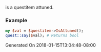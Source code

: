 is a questitem attuned.
### Example

```perl
my $val = $questitem->IsAttuned();
quest::say($val); # Returns bool
```


Generated On 2018-01-15T13:04:48-08:00